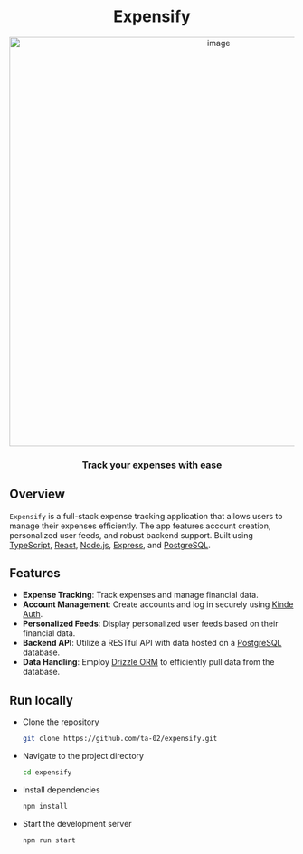 <h1 align="center">Expensify</h1>

<div align="center">
<img width="724" alt="image" src="https://github.com/user-attachments/assets/4bb88693-17ef-4438-955d-13cec7b3a1d7"></div>

<h3 align="center">Track your expenses with ease</h3>

## Overview

`Expensify` is a full-stack expense tracking application that allows users to manage their expenses efficiently. The app features account creation, personalized user feeds, and robust backend support. Built using [TypeScript](https://www.typescriptlang.org/), [React](https://reactjs.org/), [Node.js](https://nodejs.org/), [Express](https://expressjs.com/), and [PostgreSQL](https://www.postgresql.org/).
## Features

- **Expense Tracking**: Track expenses and manage financial data.
- **Account Management**: Create accounts and log in securely using [Kinde Auth](https://kinde.com/).
- **Personalized Feeds**: Display personalized user feeds based on their financial data.
- **Backend API**: Utilize a RESTful API with data hosted on a [PostgreSQL](https://www.postgresql.org/) database.
- **Data Handling**: Employ [Drizzle ORM](https://drizzle.team/) to efficiently pull data from the database.

## Run locally

- Clone the repository

  ```bash
  git clone https://github.com/ta-02/expensify.git
  ```

- Navigate to the project directory

  ```bash
  cd expensify
  ```

- Install dependencies

  ```bash
  npm install
  ```

- Start the development server

  ```bash
  npm run start
  ```

